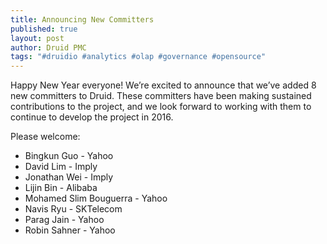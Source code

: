 ```yaml
---
title: Announcing New Committers
published: true
layout: post
author: Druid PMC
tags: "#druidio #analytics #olap #governance #opensource"
---
```


Happy New Year everyone! We’re excited to announce that we’ve added 8 new
committers to Druid. These committers have been making sustained contributions
to the project, and we look forward to working with them to continue to develop
the project in 2016.

Please welcome:

* Bingkun Guo - Yahoo
* David Lim - Imply
* Jonathan Wei - Imply
* Lijin Bin - Alibaba
* Mohamed Slim Bouguerra - Yahoo
* Navis Ryu - SKTelecom
* Parag Jain - Yahoo
* Robin Sahner - Yahoo

